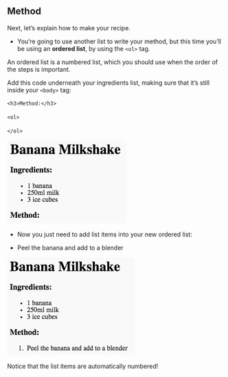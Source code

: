 ## Method

Next, let’s explain how to make your recipe.

+ You’re going to use another list to write your method, but this time you’ll be using an **ordered list**, by using the `<ol>` tag.

An ordered list is a numbered list, which you should use when the order of the steps is important.

Add this code underneath your ingredients list, making sure that it’s still inside your `<body>` tag:

    <h3>Method:</h3>
    
    <ol>
    
    </ol>
    

![snímka obrazovky](images/recipe-method.png)

+ Now you just need to add list items into your new ordered list:

    <li>Peel the banana and add to a blender</li>
    

![snímka obrazovky](images/recipe-ol.png)

Notice that the list items are automatically numbered!